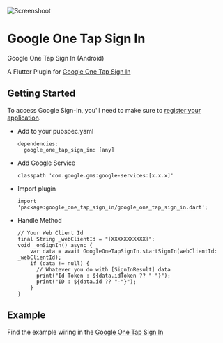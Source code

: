 ![Screenshoot](https://raw.githubusercontent.com/daewu14/google_one_tap_sign_in/master/assets/img.png)


# Google One Tap Sign In

Google One Tap Sign In (Android)

A Flutter Plugin for [Google One Tap Sign In](https://developers.google.com/identity/one-tap/android/get-started)

## Getting Started

To access Google Sign-In, you'll need to make sure to [register your application](https://firebase.google.com/docs/android/setup).

* Add to your pubspec.yaml
  ```
  dependencies:  
    google_one_tap_sign_in: [any]
  ```

* Add Google Service
  ```
  classpath 'com.google.gms:google-services:[x.x.x]'
  ```
* Import plugin
  ```
  import 'package:google_one_tap_sign_in/google_one_tap_sign_in.dart';
  ```
* Handle Method
  ```
  // Your Web Client Id  
  final String _webClientId = "[XXXXXXXXXXX]";
  void _onSignIn() async {
      var data = await GoogleOneTapSignIn.startSignIn(webClientId: _webClientId);
      if (data != null) {
        // Whatever you do with [SignInResult] data
        print("Id Token : ${data.idToken ?? "-"}");
        print("ID : ${data.id ?? "-"}");
      }
  }
  ```

## Example
Find the example wiring in the [Google One Tap Sign In](https://github.com/daewu14/google_one_tap_sign_in/blob/master/example/lib/main.dart)